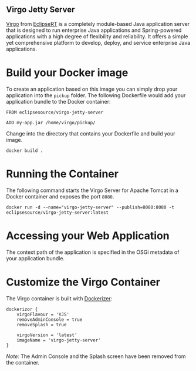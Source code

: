 ## Virgo Jetty Server

[Virgo][Virgo] from [EclipseRT][EclipseRT] is a completely module-based Java application server that is designed to run enterprise Java applications and Spring-powered applications with a high degree of flexibility and reliability. It offers a simple yet comprehensive platform to develop, deploy, and service enterprise Java applications.

# Build your Docker image

To create an application based on this image you can simply drop your application into the ``pickup`` folder.
The following Dockerfile would add your application bundle to the Docker container:

	FROM eclipsesource/virgo-jetty-server

	ADD my-app.jar /home/virgo/pickup/

Change into the directory that contains your Dockerfile and build your image.

    docker build .

# Running the Container

The following command starts the Virgo Server for Apache Tomcat in a Docker container and exposes the port ``8080``.

    docker run -d --name="virgo-jetty-server" --publish=8080:8080 -t eclipsesource/virgo-jetty-server:latest

# Accessing your Web Application

The context path of the application is specified in the OSGi metadata of your application bundle.

# Customize the Virgo Container

The Virgo container is built with [Dockerizer][Dockerizor]:

	dockerizor {
		virgoFlavour = 'VJS'
		removeAdminConsole = true
		removeSplash = true

		virgoVersion = 'latest'
		imageName = 'virgo-jetty-server'
	}

*Note:* The Admin Console and the Splash screen have been removed from the container.

  [Virgo]: http://eclipse.org/virgo
  [EclipseRT]: http://eclipse.org/rt
  [Dockerizor]: https://github.com/eclipsesource/dockerizor
